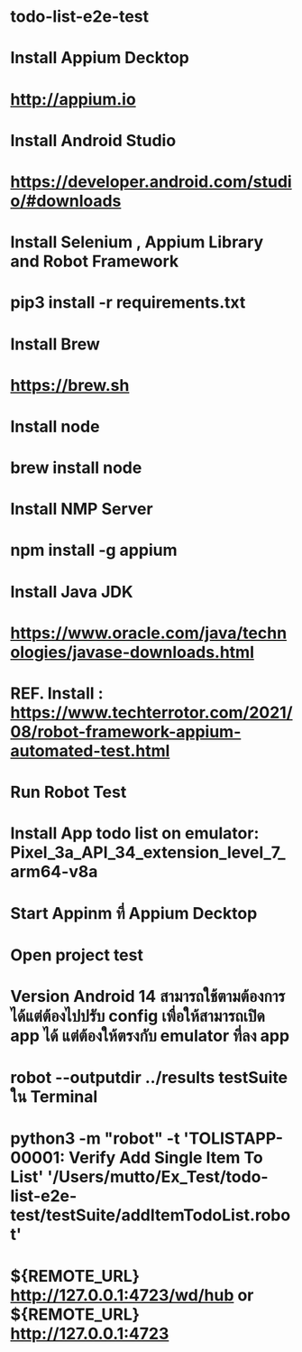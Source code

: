 # todo-list-e2e-test

# Install Appium Decktop
# http://appium.io

# Install Android Studio
# https://developer.android.com/studio/#downloads

# Install Selenium , Appium Library and Robot Framework 
# pip3 install -r requirements.txt

# Install Brew
# https://brew.sh

# Install node
# brew install node

# Install NMP Server
# npm install -g appium

# Install Java JDK
# https://www.oracle.com/java/technologies/javase-downloads.html

# REF. Install : https://www.techterrotor.com/2021/08/robot-framework-appium-automated-test.html

# Run Robot Test 
# Install App todo list on emulator: Pixel_3a_API_34_extension_level_7_arm64-v8a
# Start Appinm ที่ Appium Decktop
# Open project test
# Version Android 14 สามารถใช้ตามต้องการได้แต่ต้องไปปรับ config เพื่อให้สามารถเปิด app ได้ แต่ต้องให้ตรงกับ emulator ที่ลง app
# robot --outputdir ../results testSuite ใน Terminal 
# python3 -m "robot" -t 'TOLISTAPP-00001: Verify Add Single Item To List' '/Users/mutto/Ex_Test/todo-list-e2e-test/testSuite/addItemTodoList.robot'

# ${REMOTE_URL}        http://127.0.0.1:4723/wd/hub or ${REMOTE_URL}        http://127.0.0.1:4723